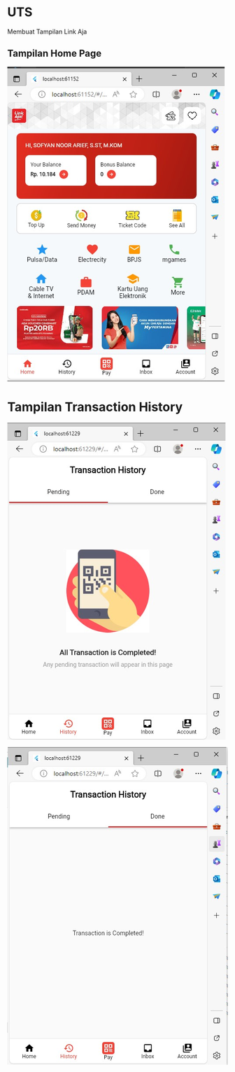 # UTS 

Membuat Tampilan Link Aja

## Tampilan Home Page

![Home Page](homepagee.jpg)

# Tampilan Transaction History

![Transaction History 1](historypage_1.jpg)

![Transaction History 1](historypage_2.jpg)